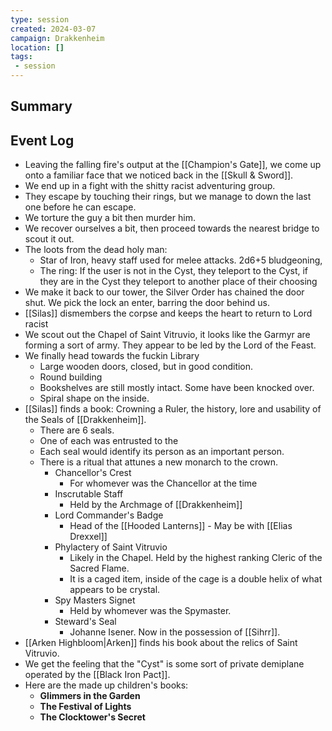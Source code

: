 ```yaml
---
type: session
created: 2024-03-07
campaign: Drakkenheim
location: []
tags:
 - session
---
```



## Summary

## Event Log

- Leaving the falling fire's output at the [[Champion's Gate]], we come up onto a familiar face that we noticed back in the [[Skull & Sword]].
- We end up in a fight with the shitty racist adventuring group.
- They escape by touching their rings, but we manage to down the last one before he can escape.
- We torture the guy a bit then murder him.
- We recover ourselves a bit, then proceed towards the nearest bridge to scout it out. 
- The loots from the dead holy man:
	- Star of Iron, heavy staff used for melee attacks. 2d6+5 bludgeoning,
	- The ring: If the user is not in the Cyst, they teleport to the Cyst, if they are in the Cyst they teleport to another place of their choosing
- We make it back to our tower, the Silver Order has chained the door shut. We pick the lock an enter, barring the door behind us.
- [[Silas]] dismembers the corpse and keeps the heart to return to Lord racist
- We scout out the Chapel of Saint Vitruvio, it looks like the Garmyr are forming a sort of army. They appear to be led by the Lord of the Feast.
- We finally head towards the fuckin Library
	- Large wooden doors, closed, but in good condition.
	- Round building
	- Bookshelves are still mostly intact. Some have been knocked over.
	- Spiral shape on the inside.
- [[Silas]] finds a book: Crowning a Ruler, the history, lore and usability of the Seals of [[Drakkenheim]].
	- There are 6 seals.
	- One of each was entrusted to the
	- Each seal would identify its person as an important person.
	- There is a ritual that attunes a new monarch to the crown.
		- Chancellor's Crest
			- For whomever was the Chancellor at the time
		- Inscrutable Staff
			- Held by the Archmage of [[Drakkenheim]]
		- Lord Commander's Badge
			- Head of the [[Hooded Lanterns]] - May be with [[Elias Drexxel]]
		- Phylactery of Saint Vitruvio
			- Likely in the Chapel. Held by the highest ranking Cleric of the Sacred Flame.
			- It is a caged item, inside of the cage is a double helix of what appears to be crystal.
		- Spy Masters Signet
			- Held by whomever was the Spymaster.
		- Steward's Seal
			- Johanne Isener. Now in the possession of [[Sihrr]].
- [[Arken Highbloom|Arken]] finds his book about the relics of Saint Vitruvio.
- We get the feeling that the "Cyst" is some sort of private demiplane operated by the [[Black Iron Pact]].
- Here are the made up children's books:
	- **Glimmers in the Garden**
	- **The Festival of Lights**
	- **The Clocktower's Secret**
